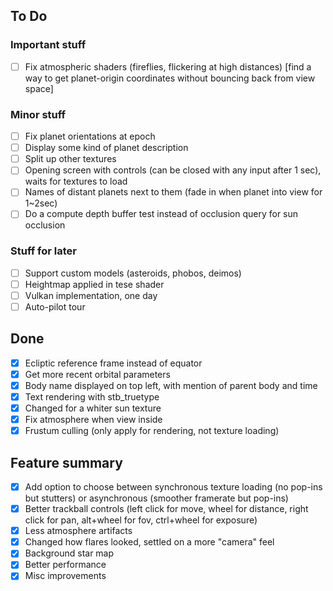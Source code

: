 ## To Do

### Important stuff
- [ ] Fix atmospheric shaders (fireflies, flickering at high distances) [find a way to get planet-origin coordinates without bouncing back from view space]

### Minor stuff
- [ ] Fix planet orientations at epoch
- [ ] Display some kind of planet description
- [ ] Split up other textures
- [ ] Opening screen with controls (can be closed with any input after 1 sec), waits for textures to load
- [ ] Names of distant planets next to them (fade in when planet into view for 1~2sec)
- [ ] Do a compute depth buffer test instead of occlusion query for sun occlusion

### Stuff for later
- [ ] Support custom models (asteroids, phobos, deimos)
- [ ] Heightmap applied in tese shader
- [ ] Vulkan implementation, one day
- [ ] Auto-pilot tour

## Done
- [x] Ecliptic reference frame instead of equator
- [x] Get more recent orbital parameters
- [x] Body name displayed on top left, with mention of parent body and time
- [x] Text rendering with stb_truetype
- [x] Changed for a whiter sun texture
- [x] Fix atmosphere when view inside
- [x] Frustum culling (only apply for rendering, not texture loading)

## Feature summary
- [x] Add option to choose between synchronous texture loading (no pop-ins but stutters) or asynchronous (smoother framerate but pop-ins)
- [x] Better trackball controls (left click for move, wheel for distance, right click for pan, alt+wheel for fov, ctrl+wheel for exposure)
- [x] Less atmosphere artifacts
- [x] Changed how flares looked, settled on a more "camera" feel
- [x] Background star map
- [x] Better performance
- [x] Misc improvements

